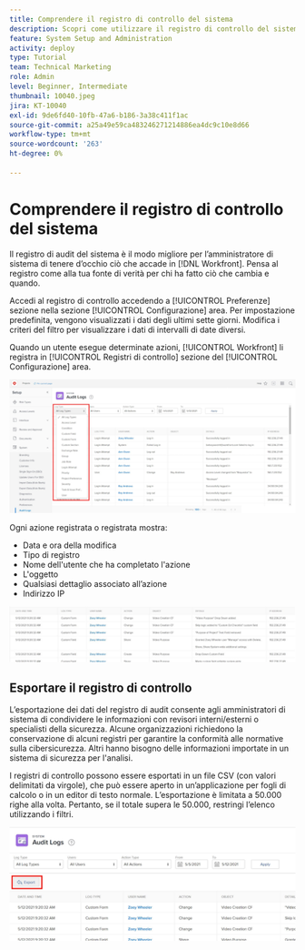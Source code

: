 ```yaml
---
title: Comprendere il registro di controllo del sistema
description: Scopri come utilizzare il registro di controllo del sistema per esaminare quando sono state apportate modifiche e quando apportare modifiche agli elementi.
feature: System Setup and Administration
activity: deploy
type: Tutorial
team: Technical Marketing
role: Admin
level: Beginner, Intermediate
thumbnail: 10040.jpeg
jira: KT-10040
exl-id: 9de6fd40-10fb-47a6-b186-3a38c411f1ac
source-git-commit: a25a49e59ca483246271214886ea4dc9c10e8d66
workflow-type: tm+mt
source-wordcount: '263'
ht-degree: 0%

---
```


# Comprendere il registro di controllo del sistema

Il registro di audit del sistema è il modo migliore per l’amministratore di sistema di tenere d’occhio ciò che accade in [!DNL Workfront]. Pensa al registro come alla tua fonte di verità per chi ha fatto ciò che cambia e quando.

Accedi al registro di controllo accedendo a [!UICONTROL Preferenze] sezione nella sezione [!UICONTROL Configurazione] area. Per impostazione predefinita, vengono visualizzati i dati degli ultimi sette giorni. Modifica i criteri del filtro per visualizzare i dati di intervalli di date diversi.

Quando un utente esegue determinate azioni, [!UICONTROL Workfront] li registra in [!UICONTROL Registri di controllo] sezione del [!UICONTROL Configurazione] area.

![[!UICONTROL Tipo di registro] menu a discesa sulla [!UICONTROL Registri di controllo] pagina in [!UICONTROL Configurazione]](assets/admin-fund-audit-log-1.png)

Ogni azione registrata o registrata mostra:

* Data e ora della modifica
* Tipo di registro
* Nome dell&#39;utente che ha completato l&#39;azione
* L&#39;oggetto
* Qualsiasi dettaglio associato all’azione
* Indirizzo IP

![[!UICONTROL Registro di controllo] list](assets/admin-fund-audit-log-2.JPG)

## Esportare il registro di controllo

L’esportazione dei dati del registro di audit consente agli amministratori di sistema di condividere le informazioni con revisori interni/esterni o specialisti della sicurezza. Alcune organizzazioni richiedono la conservazione di alcuni registri per garantire la conformità alle normative sulla cibersicurezza. Altri hanno bisogno delle informazioni importate in un sistema di sicurezza per l&#39;analisi.

I registri di controllo possono essere esportati in un file CSV (con valori delimitati da virgole), che può essere aperto in un’applicazione per fogli di calcolo o in un editor di testo normale. L’esportazione è limitata a 50.000 righe alla volta. Pertanto, se il totale supera le 50.000, restringi l’elenco utilizzando i filtri.

![[!UICONTROL Esporta] pulsante attivato [!UICONTROL Registri di controllo] pagina](assets/admin-fund-audit-log-3.png)

<!---
learn more URLs
Audit logs
Managing audit logs
--->
